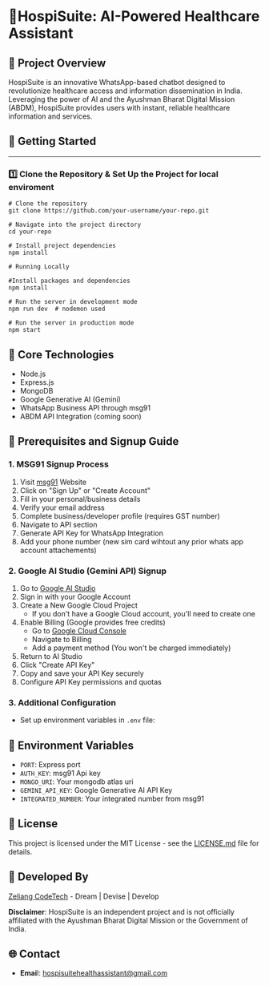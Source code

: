 # 🤖HospiSuite: AI-Powered Healthcare Assistant

## 🏥 Project Overview

HospiSuite is an innovative WhatsApp-based chatbot designed to revolutionize healthcare access and information dissemination in India. Leveraging the power of AI and the Ayushman Bharat Digital Mission (ABDM), HospiSuite provides users with instant, reliable healthcare information and services.

## 🚀 Getting Started


---

### **1️⃣ Clone the Repository & Set Up the Project for local enviroment**

```
# Clone the repository
git clone https://github.com/your-username/your-repo.git

# Navigate into the project directory
cd your-repo

# Install project dependencies
npm install
  
# Running Locally 

#Install packages and dependencies
npm install 

# Run the server in development mode
npm run dev  # nodemon used

# Run the server in production mode
npm start
```

## 🚀 Core Technologies

* Node.js
* Express.js
* MongoDB
* Google Generative AI (Gemini)
* WhatsApp Business API through msg91
* ABDM API Integration (coming soon)

## 🔐 Prerequisites and Signup Guide

### 1. MSG91 Signup Process


1. Visit [msg91](https://msg91.com/in) Website
2. Click on "Sign Up" or "Create Account"
3. Fill in your personal/business details
4. Verify your email address
5. Complete business/developer profile (requires GST number)
6. Navigate to API section
7. Generate API Key for WhatsApp Integration
8. Add your phone number (new sim card wihtout any prior whats app account attachements)


### 2. Google AI Studio (Gemini API) Signup


1. Go to [Google AI Studio](https://makersuite.google.com/app/apikey)
2. Sign in with your Google Account
3. Create a New Google Cloud Project
   * If you don't have a Google Cloud account, you'll need to create one
4. Enable Billing (Google provides free credits)
   * Go to [Google Cloud Console](https://console.cloud.google.com/)
   * Navigate to Billing
   * Add a payment method (You won't be charged immediately)
5. Return to AI Studio
6. Click "Create API Key"
7. Copy and save your API Key securely
8. Configure API Key permissions and quotas

### 3. Additional Configuration

* Set up environment variables in `.env` file:

## 🔐 Environment Variables

* `PORT`: Express port
* `AUTH_KEY`: msg91 Api key
* `MONGO_URI`: Your mongodb atlas uri
* `GEMINI_API_KEY`: Google Generative AI API Key
* `INTEGRATED_NUMBER`: Your integrated number from msg91

## 📄 License

This project is licensed under the MIT License - see the [LICENSE.md](LICENSE.md) file for details.

## 👥 Developed By

[Zeliang CodeTech](https://zeliangcodetech.com) - Dream | Devise | Develop

**Disclaimer**: HospiSuite is an independent project and is not officially affiliated with the Ayushman Bharat Digital Mission or the Government of India.

## 🌐 Contact

* **Emai**l: hospisuitehealthassistant@gmail.com


